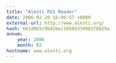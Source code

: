 ```yaml
---
title: "Alesti RSS Reader"
date: 2006-02-20 16:06:57 +0000
external-url: http://www.alesti.org/
hash: 661d0b5c9b41bec10504334983f6829a
annum:
    year: 2006
    month: 02
hostname: www.alesti.org
---
```



